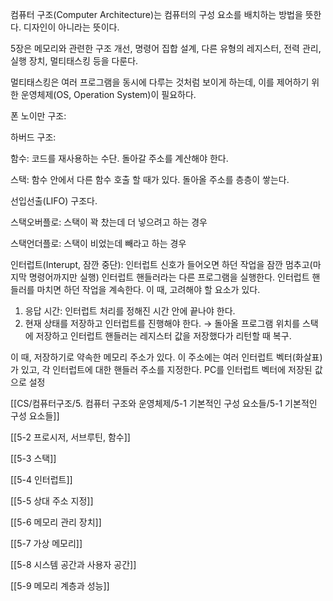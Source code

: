   

컴퓨터 구조(Computer Architecture)는 컴퓨터의 구성 요소를 배치하는 방법을 뜻한다. 디자인이 아니라는 뜻이다.

5장은 메모리와 관련한 구조 개선, 명령어 집합 설계, 다른 유형의 레지스터, 전력 관리, 실행 장치, 멀티태스킹 등을 다룬다.

멀티태스킹은 여러 프로그램을 동시에 다루는 것처럼 보이게 하는데, 이를 제어하기 위한 운영체제(OS, Operation System)이 필요하다.

  

  

  

  

  

폰 노이만 구조:

하버드 구조:

  

함수: 코드를 재사용하는 수단. 돌아갈 주소를 계산해야 한다.

스택: 함수 안에서 다른 함수 호출 할 때가 있다. 돌아올 주소를 층층이 쌓는다.

선입선출(LIFO) 구조다.

스택오버플로: 스택이 꽉 찼는데 더 넣으려고 하는 경우

스택언더플로: 스택이 비었는데 빼라고 하는 경우

인터럽트(Interupt, 잠깐 중단): 인터럽트 신호가 들어오면 하던 작업을 잠깐 멈추고(마지막 명령어까지만 실행) 인터럽트 핸들러라는 다른 프로그램을 실행한다. 인터럽트 핸들러를 마치면 하던 작업을 계속한다. 이 때, 고려해야 할 요소가 있다.

1. 응답 시간: 인터럽트 처리를 정해진 시간 안에 끝나야 한다.
2. 현재 상태를 저장하고 인터럽트를 진행해야 한다. → 돌아올 프로그램 위치를 스택에 저장하고 인터럽트 핸들러는 레지스터 값을 저장했다가 리턴할 때 복구.

이 때, 저장하기로 약속한 메모리 주소가 있다. 이 주소에는 여러 인터럽트 벡터(화살표)가 있고, 각 인터럽트에 대한 핸들러 주소를 지정한다. PC를 인터럽트 벡터에 저장된 값으로 설정

  

  

[[CS/컴퓨터구조/5. 컴퓨터 구조와 운영체제/5-1 기본적인 구성 요소들/5-1 기본적인 구성 요소들]]

[[5-2 프로시저, 서브루틴, 함수]]

[[5-3 스택]]

[[5-4 인터럽트]]

[[5-5 상대 주소 지정]]

[[5-6 메모리 관리 장치]]

[[5-7 가상 메모리]]

[[5-8 시스템 공간과 사용자 공간]]

[[5-9 메모리 계층과 성능]]